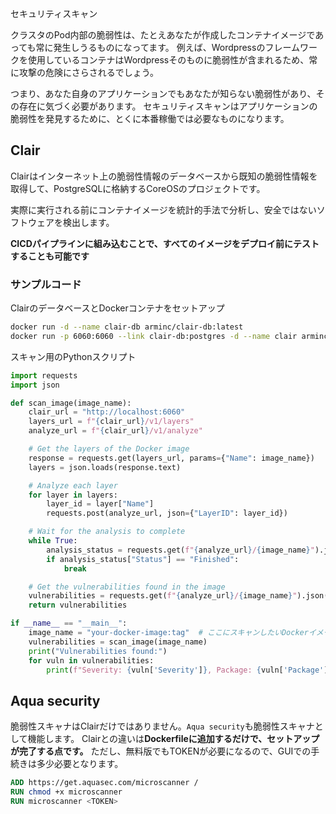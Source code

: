



セキュリティスキャン

クラスタのPod内部の脆弱性は、たとえあなたが作成したコンテナイメージであっても常に発生しうるものになってます。
例えば、Wordpressのフレームワークを使用しているコンテナはWordpressそのものに脆弱性が含まれるため、常に攻撃の危険にさらされるでしょう。

つまり、あなた自身のアプリケーションでもあなたが知らない脆弱性があり、その存在に気づく必要があります。
セキュリティスキャンはアプリケーションの脆弱性を発見するために、とくに本番稼働では必要なものになります。


## Clair

Clairはインターネット上の脆弱性情報のデータベースから既知の脆弱性情報を取得して、PostgreSQLに格納するCoreOSのプロジェクトです。

実際に実行される前にコンテナイメージを統計的手法で分析し、安全ではないソフトウェアを検出します。

**CICDパイプラインに組み込むことで、すべてのイメージをデプロイ前にテストすることも可能です**


### サンプルコード

ClairのデータベースとDockerコンテナをセットアップ

```sh
docker run -d --name clair-db arminc/clair-db:latest
docker run -p 6060:6060 --link clair-db:postgres -d --name clair arminc/clair-local-scan:v2.0.8
```

スキャン用のPythonスクリプト

```python
import requests
import json

def scan_image(image_name):
    clair_url = "http://localhost:6060"
    layers_url = f"{clair_url}/v1/layers"
    analyze_url = f"{clair_url}/v1/analyze"

    # Get the layers of the Docker image
    response = requests.get(layers_url, params={"Name": image_name})
    layers = json.loads(response.text)

    # Analyze each layer
    for layer in layers:
        layer_id = layer["Name"]
        requests.post(analyze_url, json={"LayerID": layer_id})

    # Wait for the analysis to complete
    while True:
        analysis_status = requests.get(f"{analyze_url}/{image_name}").json()
        if analysis_status["Status"] == "Finished":
            break

    # Get the vulnerabilities found in the image
    vulnerabilities = requests.get(f"{analyze_url}/{image_name}").json()["Vulnerabilities"]
    return vulnerabilities

if __name__ == "__main__":
    image_name = "your-docker-image:tag"  # ここにスキャンしたいDockerイメージを指定してください
    vulnerabilities = scan_image(image_name)
    print("Vulnerabilities found:")
    for vuln in vulnerabilities:
        print(f"Severity: {vuln['Severity']}, Package: {vuln['Package']}, CVE: {vuln['Name']}")
```



## Aqua security

脆弱性スキャナはClairだけではありません。`Aqua security`も脆弱性スキャナとして機能します。
Clairとの違いは**Dockerfileに追加するだけで、セットアップが完了する点です。**
ただし、無料版でもTOKENが必要になるので、GUIでの手続きは多少必要となります。


```Dockerfile
ADD https://get.aquasec.com/microscanner /
RUN chmod +x microscanner
RUN microscanner <TOKEN>
```











